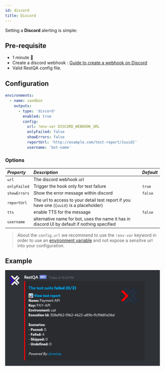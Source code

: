 ```yaml
---
id: discord
title: Discord
---
```


Setting a **Discord** alerting is simple:

## Pre-requisite

 * 1 minute  🚀
 * Create a discord webhook : [Guide to create a webhook on Discord](https://support.discord.com/hc/en-us/articles/228383668-Intro-to-Webhooks)
 * Valid RestQA config file.

## Configuration 

```yaml
environments:
  - name: sandbox
    outputs:
      - type: 'discord'
        enabled: true
        config: 
          url: !env-var DISCORD_WEBHOOK_URL
          onlyFailed: false
          showErrors: false
          reportUrl: 'http://example.com/test-report/{uuid}'
          username: 'bot-name'
```

### Options

| *Property*   | *Description*                                                                                | *Default*          |
|:-------------|:---------------------------------------------------------------------------------------------|:-------------------|
| `url`        | The discord webhook url                                                                      |                    |
| `onlyFailed` | Trigger the hook only for test failure                                                       | `true`             |
| `showErrors` | Show the error message within discord                                                        | `false`            |
| `reportUrl`  | The url to access to your detail test report if you have one (`{uuid}` is a placeholder)     |                    |
| `tts`        | enable TTS for the message                                                                   | `false`            |
| `username`   | alternative name for bot, uses the name it has in discord UI by default if nothing specified |                    |


> About the `config.url` we recommend to use the `!env-var` keyword in order to use an [environment variable](/getting-started/environment-variable) and not expose a sensitve url into your configuration.

## Example

![discord example](../assets/cucumber-export-discord.png)

